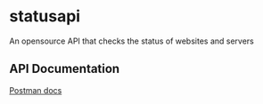 # statusapi
An opensource API that checks the status of websites and servers

## API Documentation
[Postman docs](https://documenter.getpostman.com/view/12473860/TVmPBdHQ)
